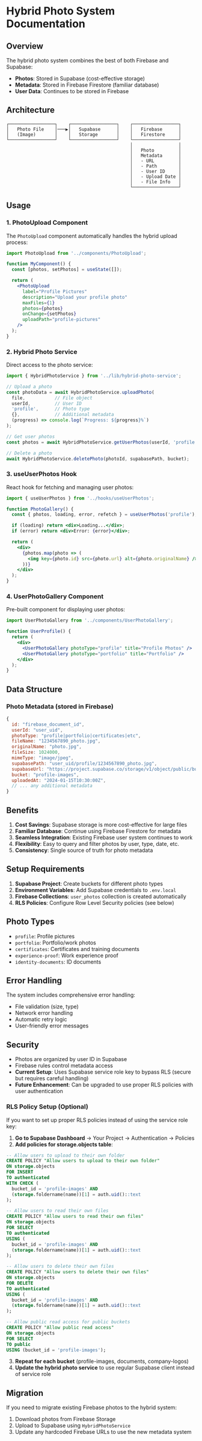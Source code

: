 # Hybrid Photo System Documentation

## Overview

The hybrid photo system combines the best of both Firebase and Supabase:

- **Photos**: Stored in Supabase (cost-effective storage)
- **Metadata**: Stored in Firebase Firestore (familiar database)
- **User Data**: Continues to be stored in Firebase

## Architecture

```
┌─────────────────┐    ┌─────────────────┐    ┌─────────────────┐
│   Photo File    │───▶│   Supabase      │    │   Firebase      │
│   (Image)       │    │   Storage       │    │   Firestore     │
└─────────────────┘    └─────────────────┘    └─────────────────┘
                                              │                 │
                                              │   Photo         │
                                              │   Metadata      │
                                              │   - URL         │
                                              │   - Path        │
                                              │   - User ID     │
                                              │   - Upload Date │
                                              │   - File Info   │
                                              └─────────────────┘
```

## Usage

### 1. PhotoUpload Component

The `PhotoUpload` component automatically handles the hybrid upload process:

```jsx
import PhotoUpload from '../components/PhotoUpload';

function MyComponent() {
  const [photos, setPhotos] = useState([]);

  return (
    <PhotoUpload
      label="Profile Pictures"
      description="Upload your profile photo"
      maxFiles={1}
      photos={photos}
      onChange={setPhotos}
      uploadPath="profile-pictures"
    />
  );
}
```

### 2. Hybrid Photo Service

Direct access to the photo service:

```javascript
import { HybridPhotoService } from '../lib/hybrid-photo-service';

// Upload a photo
const photoData = await HybridPhotoService.uploadPhoto(
  file,           // File object
  userId,         // User ID
  'profile',      // Photo type
  {},             // Additional metadata
  (progress) => console.log(`Progress: ${progress}%`)
);

// Get user photos
const photos = await HybridPhotoService.getUserPhotos(userId, 'profile');

// Delete a photo
await HybridPhotoService.deletePhoto(photoId, supabasePath, bucket);
```

### 3. useUserPhotos Hook

React hook for fetching and managing user photos:

```jsx
import { useUserPhotos } from '../hooks/useUserPhotos';

function PhotoGallery() {
  const { photos, loading, error, refetch } = useUserPhotos('profile');

  if (loading) return <div>Loading...</div>;
  if (error) return <div>Error: {error}</div>;

  return (
    <div>
      {photos.map(photo => (
        <img key={photo.id} src={photo.url} alt={photo.originalName} />
      ))}
    </div>
  );
}
```

### 4. UserPhotoGallery Component

Pre-built component for displaying user photos:

```jsx
import UserPhotoGallery from '../components/UserPhotoGallery';

function UserProfile() {
  return (
    <div>
      <UserPhotoGallery photoType="profile" title="Profile Photos" />
      <UserPhotoGallery photoType="portfolio" title="Portfolio" />
    </div>
  );
}
```

## Data Structure

### Photo Metadata (stored in Firebase)

```javascript
{
  id: "firebase_document_id",
  userId: "user_uid",
  photoType: "profile|portfolio|certificates|etc",
  fileName: "1234567890_photo.jpg",
  originalName: "photo.jpg",
  fileSize: 1024000,
  mimeType: "image/jpeg",
  supabasePath: "user_uid/profile/1234567890_photo.jpg",
  supabaseUrl: "https://project.supabase.co/storage/v1/object/public/bucket/path",
  bucket: "profile-images",
  uploadedAt: "2024-01-15T10:30:00Z",
  // ... any additional metadata
}
```

## Benefits

1. **Cost Savings**: Supabase storage is more cost-effective for large files
2. **Familiar Database**: Continue using Firebase Firestore for metadata
3. **Seamless Integration**: Existing Firebase user system continues to work
4. **Flexibility**: Easy to query and filter photos by user, type, date, etc.
5. **Consistency**: Single source of truth for photo metadata

## Setup Requirements

1. **Supabase Project**: Create buckets for different photo types
2. **Environment Variables**: Add Supabase credentials to `.env.local`
3. **Firebase Collections**: `user_photos` collection is created automatically
4. **RLS Policies**: Configure Row Level Security policies (see below)

## Photo Types

- `profile`: Profile pictures
- `portfolio`: Portfolio/work photos
- `certificates`: Certificates and training documents
- `experience-proof`: Work experience proof
- `identity-documents`: ID documents

## Error Handling

The system includes comprehensive error handling:

- File validation (size, type)
- Network error handling
- Automatic retry logic
- User-friendly error messages

## Security

- Photos are organized by user ID in Supabase
- Firebase rules control metadata access
- **Current Setup**: Uses Supabase service role key to bypass RLS (secure but requires careful handling)
- **Future Enhancement**: Can be upgraded to use proper RLS policies with user authentication

### RLS Policy Setup (Optional)

If you want to set up proper RLS policies instead of using the service role key:

1. **Go to Supabase Dashboard** → Your Project → Authentication → Policies
2. **Add policies for storage.objects table**:

```sql
-- Allow users to upload to their own folder
CREATE POLICY "Allow users to upload to their own folder"
ON storage.objects
FOR INSERT
TO authenticated
WITH CHECK (
  bucket_id = 'profile-images' AND
  (storage.foldername(name))[1] = auth.uid()::text
);

-- Allow users to read their own files
CREATE POLICY "Allow users to read their own files"
ON storage.objects
FOR SELECT
TO authenticated
USING (
  bucket_id = 'profile-images' AND
  (storage.foldername(name))[1] = auth.uid()::text
);

-- Allow users to delete their own files
CREATE POLICY "Allow users to delete their own files"
ON storage.objects
FOR DELETE
TO authenticated
USING (
  bucket_id = 'profile-images' AND
  (storage.foldername(name))[1] = auth.uid()::text
);

-- Allow public read access for public buckets
CREATE POLICY "Allow public read access"
ON storage.objects
FOR SELECT
TO public
USING (bucket_id = 'profile-images');
```

3. **Repeat for each bucket** (profile-images, documents, company-logos)
4. **Update the hybrid photo service** to use regular Supabase client instead of service role

## Migration

If you need to migrate existing Firebase photos to the hybrid system:

1. Download photos from Firebase Storage
2. Upload to Supabase using `HybridPhotoService`
3. Update any hardcoded Firebase URLs to use the new metadata system